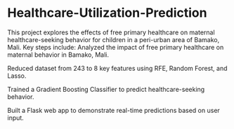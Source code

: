 # Healthcare-Utilization-Prediction
This project explores the effects of free primary healthcare on maternal healthcare-seeking behavior for children in a peri-urban area of Bamako, Mali. 
Key steps include:
Analyzed the impact of free primary healthcare on maternal behavior in Bamako, Mali.

Reduced dataset from 243 to 8 key features using RFE, Random Forest, and Lasso.

Trained a Gradient Boosting Classifier to predict healthcare-seeking behavior.

Built a Flask web app to demonstrate real-time predictions based on user input.

